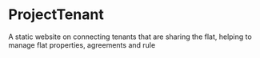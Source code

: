 # ProjectTenant
A static website on connecting tenants that are sharing the flat, helping to manage flat properties, agreements and rule
